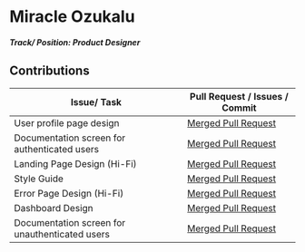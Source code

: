 # Miracle Ozukalu

##### Track/ Position: **Product Designer**

## Contributions

| Issue/ Task       | Pull Request / Issues / Commit                                          |
| ----------------- | ----------------------------------------------------------------------- |
| User profile page design | [Merged Pull Request](https://github.com/zuri-training/AuthWiki_Team9/issues/93) |
| Documentation screen for authenticated users | [Merged Pull Request](https://github.com/zuri-training/AuthWiki_Team9/issues/92) |
| Landing Page Design (Hi-Fi) | [Merged Pull Request](https://github.com/zuri-training/AuthWiki_Team9/issues/70) |
| Style Guide | [Merged Pull Request](https://github.com/zuri-training/AuthWiki_Team9/issues/81) |
| Error Page Design (Hi-Fi) | [Merged Pull Request](https://github.com/zuri-training/AuthWiki_Team9/issues/83) |
| Dashboard Design  | [Merged Pull Request](https://github.com/zuri-training/AuthWiki_Team9/issues/93) |
| Documentation screen for unauthenticated users  | [Merged Pull Request](https://github.com/zuri-training/AuthWiki_Team9/issues/159) |

